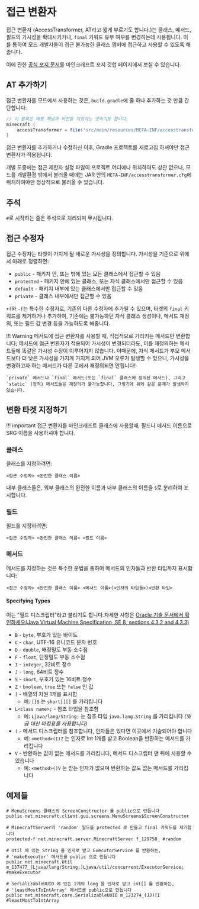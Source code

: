 접근 변환자
===================

접근 변환자 (AccessTransformer, AT라고 짧게 부르기도 합니다.)는 클래스, 메서드, 필드의 가시성을 확대시키거나, `final` 키워드 유무 여부를 변경하는데 사용됩니다. 이를 통하여 모드 개발자들이 접근 불가능한 클래스 멤버에 접근하고 사용할 수 있도록 해줍니다.

이에 관한 [공식 포지 문서][specs]를 마인크래프트 포지 깃헙 페이지에서 보실 수 있습니다.

AT 추가하기
----------

접근 변환자를 모드에서 사용하는 것은, `build.gradle`에 줄 하나 추가하는 것 만큼 간단합니다:

```groovy
// 이 블록은 매핑 채널과 버전을 지정하는 곳이기도 합니다.
minecraft {
    accessTransformer = file('src/main/resources/META-INF/accesstransformer.cfg')
}
```

접근 변환자를 추가하거나 수정하신 이후, Gradle 프로젝트를 새로고침 하셔야만 접근 변환자가 적용됩니다.

개발 도중에는 접근 제한자 설정 파일이 프로젝트 어디에나 위치하여도 상관 없으나, 모드를 개발환경 밖에서 불러올 때에는 JAR 안의  `META-INF/accesstransformer.cfg`에 위치하여야만 정상적으로 불러올 수 있습니다.

주석
--------
`#`로 시작하는 줄은 주석으로 처리되며 무시됩니다.

접근 수정자
----------------

접근 수정자는 타겟이 가지게 될 새로운 가시성을 정의합니다. 가시성을 기준으로 위에서 아래로 정렬하면:

* `public` - 패키지 안, 또는 밖에 있는 모든 클래스에서 접근할 수 있음
* `protected` - 패키지 안에 있는 클래스, 또는 자식 클래스에서만 접근할 수 있음
* `default` - 패키지 내부에 있는 클래스에서만 접근할 수 있음
* `private` - 클래스 내부에서만 접근할 수 있음

`+f`와 `-f`는 특수한 수정자로, 기존의 다른 수정자에 추가될 수 있으며, 타겟의 `final` 키워드를 제거하거나 추가하여, 기존에는 불가능하던 자식 클래스 생성이나, 메서드 재정의, 또는 필드 값 변경 등을 가능하도록 해줍니다.

!!! Warning
    메서드에 접근 변환자를 사용할 때, 직접적으로 가리키는 메서드만 변환합니다; 메서드에 접근 변환자가 적용되어 가시성이 변경되더라도, 이를 재정의하는 메서드들에 똑같은 가시성 수정이 이루어지지 않습니다. 이때문에, 자식 메서드가 부모 메서드보다 더 낮은 가시성을 가지게 가지게 되어 JVM 오류가 발생할 수 있으니, 가시성을 변경하고자 하는 메서드가 다른 곳에서 재정의되면 안됩니다!

    `private` 메서드나 `final` 메서드(또는 `final` 클래스에 정의된 메서드), 그리고 `static` (정적) 메서드들은 재정의가 불가능합니다, 그렇기에 위와 같은 문제가 발생하지 않습니다.

변환 타겟 지정하기
----------------------

!!! important
    접근 변환자를 마인크래프트 클래스에 사용할때, 필드나 메서드 이름으로 SRG 이름을 사용하셔야 합니다.

### 클래스
클래스를 지정하려면:
```
<접근 수정자> <완전한 클래스 이름>
```
내부 클래스들은, 외부 클래스의 완전한 이름과 내부 클래스의 이름을 `$`로 분리하여 표시합니다.

### 필드
필드를 지정하려면:
```
<접근 수정자> <완전한 클래스 이름> <필드 이름>
```

### 메서드
메서드를 지정하는 것은 특수한 문법을 통하여 메서드의 인자들과 반환 타입까지 표시합니다:
```
<접근 수정자> <완전한 클래스 이름> <메서드 이름>(<인자의 타입들>)<반환 타입>
```
[comment]: <> (TODO: 아래 한국어 공식 문서 찾아보기)
#### Specifying Types

이는 "필드 디스크립터"라고 불리기도 합니다.자세한 사항은  [Oracle 기술 문서에서 확인하세요(Java Virtual Machine Specification, SE 8, sections 4.3.2 and 4.3.3)][jvmdescriptors]

* `B` - `byte`, 부호가 있는 바이트
* `C` - `char`, UTF-16 유니코드 문자 번호
* `D` - `double`, 배정밀도 부동 소수점
* `F` - `float`, 단정밀도 부동 소수점
* `I` - `integer`, 32비트 정수
* `J` - `long`, 64비트 정수
* `S` - `short`, 부호가 있는 16비트 정수
* `Z` - `boolean`, `true` 또는 `false` 인 값
* `[` - 배열의 차원 1개를 표시함
    * 예: `[[S` 는 `short[][]` 를 가리킵니다
* `L<class name>;` - 참조 타입을 참조함
    * 예: `Ljava/lang/String;` 는 참조 타입 `java.lang.String` 를 가리킵니다 _(빗금 대신 마침표를 사용합니다)_
* `(` - 메서드 디스크립터를 참조합니다, 인자들은 있다면 이곳에서 기술되어야 합니다
    * 예: `<method>(I)Z` 는 인자로 Int 1개를 받고 Boolean을 반환하는 메서드를 가리킵니다
* `V` - 반환하는 값이 없는 메서드를 가리킵니다, 메서드 디스크립터 맨 뒤에 사용할 수 있습니다
    * 예: `<method>()V` 는 받는 인자가 없으며 반환하는 값도 없는 메서드를 가리킵니다

예제들
--------

```
# MenuScreens 클래스의 ScreenConstructor 를 public으로 만듭니다
public net.minecraft.client.gui.screens.MenuScreens$ScreenConstructor

# MinecraftServer의 'random' 필드를 protected 로 만들고 final 키워드를 제거합니다
protected-f net.minecraft.server.MinecraftServer f_129758_ #random

# Util 에 있는 String 을 인자로 받고 ExecutorService 를 반환하는,
# 'makeExecutor' 메서드를 public 으로 만듭니다
public net.minecraft.Util m_137477_(Ljava/lang/String;)Ljava/util/concurrent/ExecutorService; #makeExecutor

# SerializableUUID 에 있는 2개의 long 을 인자로 받고 int[] 를 반환하는,
# 'leastMostToIntArray' 메서드를 public으로 만듭니다
public net.minecraft.core.SerializableUUID m_123274_(JJ)[I #leastMostToIntArray
```

[specs]: https://github.com/MinecraftForge/AccessTransformers/blob/master/FMLAT.md
[jvmdescriptors]: https://docs.oracle.com/javase/specs/jvms/se8/html/jvms-4.html#jvms-4.3.2
